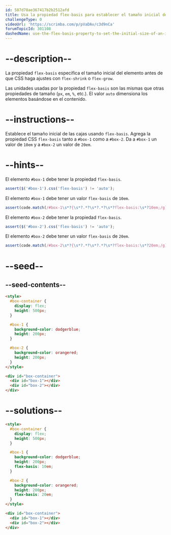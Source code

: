 ```yaml
---
id: 587d78ae367417b2b2512afd
title: Usa la propiedad flex-basis para establecer el tamaño inicial de un elemento
challengeType: 0
videoUrl: 'https://scrimba.com/p/pVaDAv/c3d9nCa'
forumTopicId: 301108
dashedName: use-the-flex-basis-property-to-set-the-initial-size-of-an-item
---
```


# --description--

La propiedad `flex-basis` especifica el tamaño inicial del elemento antes de que CSS haga ajustes con `flex-shrink` o `flex-grow`.

Las unidades usadas por la propiedad `flex-basis` son las mismas que otras propiedades de tamaño (`px`, `em`, `%`, etc.). El valor `auto` dimensiona los elementos basándose en el contenido.

# --instructions--

Establece el tamaño inicial de las cajas usando `flex-basis`. Agrega la propiedad CSS `flex-basis` tanto a `#box-1` como a `#box-2`. Da a `#box-1` un valor de `10em` y a `#box-2` un valor de `20em`.

# --hints--

El elemento `#box-1` debe tener la propiedad `flex-basis`.

```js
assert($('#box-1').css('flex-basis') != 'auto');
```

El elemento `#box-1` debe tener un valor `flex-basis` de `10em`.

```js
assert(code.match(/#box-1\s*?{\s*?.*?\s*?.*?\s*?flex-basis:\s*?10em;/g));
```

El elemento `#box-2` debe tener la propiedad `flex-basis`.

```js
assert($('#box-2').css('flex-basis') != 'auto');
```

El elemento `#box-2` debe tener un valor `flex-basis` de `20em`.

```js
assert(code.match(/#box-2\s*?{\s*?.*?\s*?.*?\s*?flex-basis:\s*?20em;/g));
```

# --seed--

## --seed-contents--

```html
<style>
  #box-container {
    display: flex;
    height: 500px;
  }

  #box-1 {
    background-color: dodgerblue;
    height: 200px;
  }

  #box-2 {
    background-color: orangered;
    height: 200px;
  }
</style>

<div id="box-container">
  <div id="box-1"></div>
  <div id="box-2"></div>
</div>
```

# --solutions--

```html
<style>
  #box-container {
    display: flex;
    height: 500px;
  }

  #box-1 {
    background-color: dodgerblue;
    height: 200px;
    flex-basis: 10em;
  }

  #box-2 {
    background-color: orangered;
    height: 200px;
    flex-basis: 20em;
  }
</style>

<div id="box-container">
  <div id="box-1"></div>
  <div id="box-2"></div>
</div>
```
